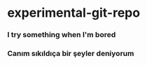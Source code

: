 # experimental-git-repo

### I try something when I'm bored 
### Canım sıkıldıça bir şeyler deniyorum
